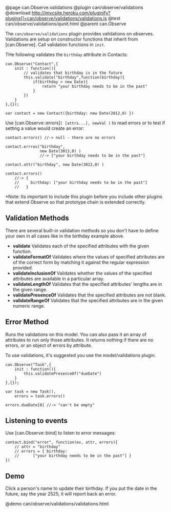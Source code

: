 @page can.Observe.validations
@plugin can/observe/validations
@download  http://jmvcsite.heroku.com/pluginify?plugins[]=can/observe/validations/validations.js
@test can/observe/validations/qunit.html
@parent can.Observe
 
The `can/observe/validations` plugin provides validations on observes. Validations
are setup on constructor functions that inherit from [can.Observe]. Call
validation functions in `init`.

THe following validates the `birthday` attribute in Contacts:

    can.Observe("Contact",{
    	init : function(){
    		// validates that birthday is in the future
    		this.validate("birthday",function(birthday){
    			if(birthday > new Date){
    				return "your birthday needs to be in the past"
    			}
    		})
    	}
    },{});
    
    var contact = new Contact({birthday: new Date(2012,0) })

Use [can.Observe::errors]`( [attrs...], newVal )` to read errors
or to test if setting a value would create an error:

    contact.errors() //-> null - there are no errors
    
    contact.errros("birthday", 
                   new Date(3013,0) ) 
                   //-> ["your birthday needs to be in the past"] 
    
    contact.attr("birthday", new Date(3013,0) )
    
    contact.errors() 
        //-> {
        //     birthday: ["your birthday needs to be in the past"]
        //   }

*Note: Its important to include this plugin before you include other plugins that 
extend Observe so that prototype chain is extended correctly.

## Validation Methods

There are several built-in validation methods so you don't have to define your own in all cases like in the birthday example above.

- __validate__ Validates each of the specified attributes with the given function.
- __validateFormatOf__ Validates where the values of specified attributes are of the correct form by matching it against the regular expression provided.	
- __validateInclusionOf__ Validates whether the values of the specified attributes are available in a particular array.	
- __validateLengthOf__ Validates that the specified attributes' lengths are in the given range.	
- __validatePresenceOf__ Validates that the specified attributes are not blank.	
- __validateRangeOf__ Validates that the specified attributes are in the given numeric range.

## Error Method

Runs the validations on this model. You can also pass it an array of attributes to run only those attributes. It returns nothing if there are no errors, or an object of errors by attribute.

To use validations, it's suggested you use the model/validations plugin.

	can.Observe("Task",{
		init : function(){
			this.validatePresenceOf("dueDate")
		}
	},{});

	var task = new Task(),
    	errors = task.errors()

	errors.dueDate[0] //-> "can't be empty"

## Listening to events

Use [can.Observe::bind] to listen to error messages:

	contact.bind("error", function(ev, attr, errors){
		// attr = "birthday"
		// errors = { birthday: 
		//		["your birthday needs to be in the past"] }
	})

## Demo

Click a person's name to update their birthday.  If you put the date
in the future, say the year 2525, it will report back an error.

@demo can/observe/validations/validations.html
